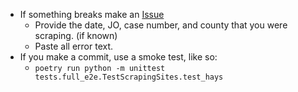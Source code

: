 - If something breaks make an [Issue](../../issues)
  - Provide the date, JO, case number, and county that you were scraping. (if known)
  - Paste all error text.
- If you make a commit, use a smoke test, like so:
  - `poetry run python -m unittest tests.full_e2e.TestScrapingSites.test_hays`
